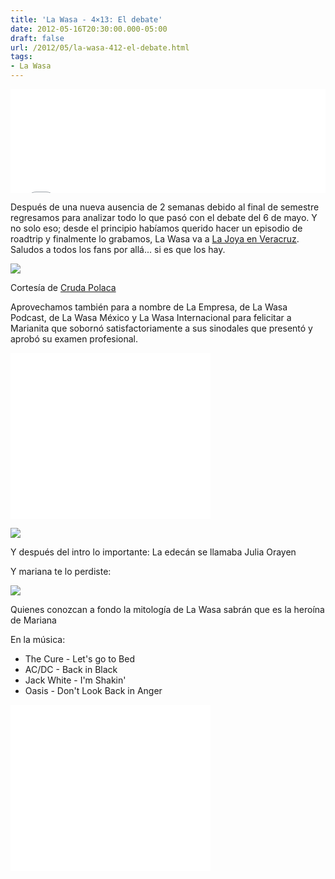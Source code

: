 ```yaml
---
title: 'La Wasa - 4×13: El debate'
date: 2012-05-16T20:30:00.000-05:00
draft: false
url: /2012/05/la-wasa-412-el-debate.html
tags: 
- La Wasa
---
```


<iframe width="100%" height="166" scrolling="no" frameborder="no" src="//w.soundcloud.com/player/?url=http%3A%2F%2Fapi.soundcloud.com%2Ftracks%2F85040195"></iframe>

Después de una nueva ausencia de 2 semanas debido al final de semestre regresamos para analizar todo lo que pasó con el debate del 6 de mayo. Y no solo eso; desde el principio habíamos querido hacer un episodio de roadtrip y finalmente lo grabamos, La Wasa va a [La Joya en Veracruz](http://g.co/maps/me7g9). Saludos a todos los fans por allá... si es que los hay.

  

[![](https://lh3.ggpht.com/-AXvKoZ12VP0/T59PqFGp9PI/AAAAAAAAAO8/WWzLFNucfXA/s400/Final%25233+1.png)](http://4.bp.blogspot.com/-AXvKoZ12VP0/T59PqFGp9PI/AAAAAAAAAO8/WWzLFNucfXA/s1600/Final%25233+1.png)

Cortesía de [Cruda Polaca](http://www.la-wasa.com/2012/04/cruda-polaca-3-promesas-vacios-y.html)

  

Aprovechamos también para a nombre de La Empresa, de La Wasa Podcast, de La Wasa México y La Wasa Internacional para felicitar a Marianita que sobornó satisfactoriamente a sus sinodales que presentó y aprobó su examen profesional.

  

 <object class="BLOGGER-youtube-video" classid="clsid:D27CDB6E-AE6D-11cf-96B8-444553540000" codebase="http://download.macromedia.com/pub/shockwave/cabs/flash/swflash.cab#version=6,0,40,0" height="266" width="320">
<param name="movie" value="//www.youtube.com/v/CeV8FDThhAY?version=3&amp;f=user_uploads&amp;c=google-webdrive-0&amp;app=youtube_gdata"> 
<param name="bgcolor" value="#FFFFFF"> 
<embed width="320" height="266" src="//www.youtube.com/v/CeV8FDThhAY?version=3&amp;f=user_uploads&amp;c=google-webdrive-0&amp;app=youtube_gdata" type="application/x-shockwave-flash">
</object> 

  

  

  

[![](http://guanabee.com/media/uploads/pictures_of_julia_orayen_the_mexican_presidential_debate_model__former_playboy_playmate_small.jpg)](http://guanabee.com/media/uploads/pictures_of_julia_orayen_the_mexican_presidential_debate_model__former_playboy_playmate_small.jpg)

Y después del intro lo importante: La edecán se llamaba Julia Orayen

Y mariana te lo perdiste:  
  

[![](https://lh3.ggpht.com/-Dt9ree5Zrmo/UKG4UnqvFVI/AAAAAAAACCY/4rYY84vxE-g/s1600/IMG_0592.JPG)](http://3.bp.blogspot.com/-Dt9ree5Zrmo/UKG4UnqvFVI/AAAAAAAACCY/4rYY84vxE-g/s1600/IMG_0592.JPG)

Quienes conozcan a fondo la mitología de La Wasa sabrán que es la heroína de Mariana

  

  
  

En la música:

*   The Cure - Let's go to Bed
*   AC/DC - Back in Black
*   Jack White - I'm Shakin'
*   Oasis - Don't Look Back in Anger

 <object class="BLOGGER-youtube-video" classid="clsid:D27CDB6E-AE6D-11cf-96B8-444553540000" codebase="http://download.macromedia.com/pub/shockwave/cabs/flash/swflash.cab#version=6,0,40,0" height="266" width="320">
<param name="movie" value="//www.youtube.com/v/j6vVP91C3Iw&amp;fs=1&amp;source=uds"> 
<param name="bgcolor" value="#FFFFFF"> 
<embed width="320" height="266" src="//www.youtube.com/v/j6vVP91C3Iw&amp;fs=1&amp;source=uds" type="application/x-shockwave-flash">
</object>